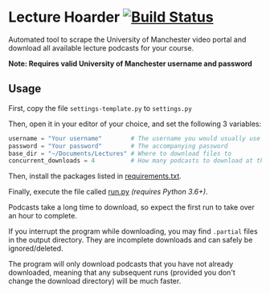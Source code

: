 # Lecture Hoarder [![Build Status](https://travis-ci.com/ed-cooper/lecture-hoarder.svg?branch=master)](https://travis-ci.com/ed-cooper/lecture-hoarder)

Automated tool to scrape the University of Manchester video portal and download all
available lecture podcasts for your course.

**Note: Requires valid University of Manchester username and password**

## Usage

First, copy the file `settings-template.py` to `settings.py`

Then, open it in your editor of your choice, and set the following 3 variables:
```python
username = "Your username"        # The username you would usually use for My Manchester
password = "Your password"        # The accompanying password
base_dir = "~/Documents/Lectures" # Where to download files to
concurrent_downloads = 4          # How many podcasts to download at the same time (Increases speed)
```

Then, install the packages listed in [requirements.txt](requirements.txt).

Finally, execute the file called [run.py](run.py) *(requires Python 3.6+)*.

Podcasts take a long time to download, so expect the first run to take over an hour
to complete.

If you interrupt the program while downloading, you may find ```.partial``` files in
the output directory. They are incomplete downloads and can safely be ignored/deleted.

The program will only download podcasts that you have not already downloaded, meaning
that any subsequent runs (provided you don't change the download directory) will be
much faster.